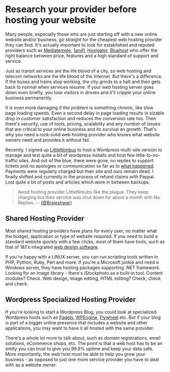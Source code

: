 # Research your provider before hosting your website

Many people, especially those who are just starting off with a new online website and/or business, go straight for the cheapest web hosting provider they can find. It's actually important to look for established and reputed providers such as
[Mediatemple](http://mediatemple.net/),
[1and1](http://www.1and1.com/),
[Hostgator](http://www.hostgator.com/),
[Bluehost](http://www.bluehost.com/)
who offer the right balance between price, features and a high standard of support and service.

Just as transit services are the life blood of a city, so web hosting and telecom networks are the life blood of the Internet. But there's a difference. If the buses and trains stop working, the city grinds to a halt and then gets back to normal when services resume. If your web hosting server goes down even briefly, you lose visitors in droves and it'll cripple your online business permanently. 

It is even more damaging if the problem is something chronic, like slow page loading speeds. Even a second delay in page loading results in sizable drop in customer satisfaction and reduces the conversion rate too. Then there's security, use of tools, pricing, scalability and any number of issues that are critical to your online business and its survival an growth. That's why you need a rock-solid web hosting provider who knows what website owners need and provides it without fail.

Recently, I signed up [LittleNimbus](http://littlenimbus.com/) to host a Wordpress multi-site version to manage and test quite a bit of wordpress installs and host few little-to-no-traffic sites. And out of the blue, there were gone, no replies to support tickets and no apologies or communication so far as to [what happened](https://twitter.com/search?q=littlenimbus). Payments were regularly charged but their site and ours remain dead. I finally shifted and currently in the process of refund claims with Paypal. Lost quite a bit of posts and articles which were in between backups.

> Avoid hosting provider LittleNimubs like the plague. They keep charging but their service was shut down for about a month with No Replies.
> -- [(@Brajeshwar)](https://twitter.com/Brajeshwar/statuses/408560024319832064)

## Shared Hosting Provider

Most shared hosting providers have plans for every user, no matter what the budget, application or type of website required. If you need to build a standard website quickly with a few clicks, most of them have tools, such as that of 1&1's integrated [web design software](http://website.1and1.com/web-design-software). 

If you're happy with a LINUX server, you can run scripting tools written in PHP, Python, Ruby, Perl and more. If you're a Microsoft junkie and need a Windows server, they have hosting packages supporting .NET framework. Looking for an image library - there's iStockphoto as a built-in tool. Content modules? Check. Web design, image editing, HTML editing? Check, check and check.

## Wordpress Specialized Hosting Provider

If you're looking to start a Wordpress Blog, you could look at specialized Wordpress hosts such as
[Pagely](https://pagely.com/),
[WPEngine](http://wpengine.com/),
[Flywheel](http://getflywheel.com/) etc.
But if your blog is part of a bigger online presence that includes a website and other applications, you may want to have it all hosted with the same provider. 

There's a whole lot more to talk about, such as domain registrations, email solutions, eCommerce shops, etc. The point is that a web host has to be an entity you can trust to give you 99.9% uptime and keep your data safe. More importantly, the web host must be able to help you grow your business - as opposed to just one more service provider you have to deal with as a website owner.